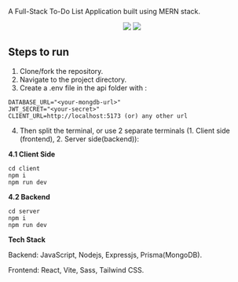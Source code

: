 A Full-Stack To-Do List Application built using MERN stack.

<div align="center">
  <img src="https://github.com/YasinzHyper/to-do-list/assets/113431400/897f0a89-0497-4ec5-96d5-2bd7d9da3515" />
  <img src="https://github.com/YasinzHyper/to-do-list/assets/113431400/0d7ddef7-3bc1-424a-8e54-763bfa6d02f9" />
</div>

## Steps to run

1. Clone/fork the repository.
2. Navigate to the project directory.
3. Create a .env file in the api folder with :
```
DATABASE_URL="<your-mongdb-url>"
JWT_SECRET="<your-secret>"
CLIENT_URL=http://localhost:5173 (or) any other url
```
4. Then split the terminal, or use 2 separate terminals (1. Client side (frontend), 2. Server side(backend)):

**4.1 Client Side**
```
cd client
npm i
npm run dev
```

**4.2 Backend**
```
cd server
npm i
npm run dev
```

**Tech Stack**

Backend: JavaScript, Nodejs, Expressjs, Prisma(MongoDB).

Frontend: React, Vite, Sass, Tailwind CSS.

